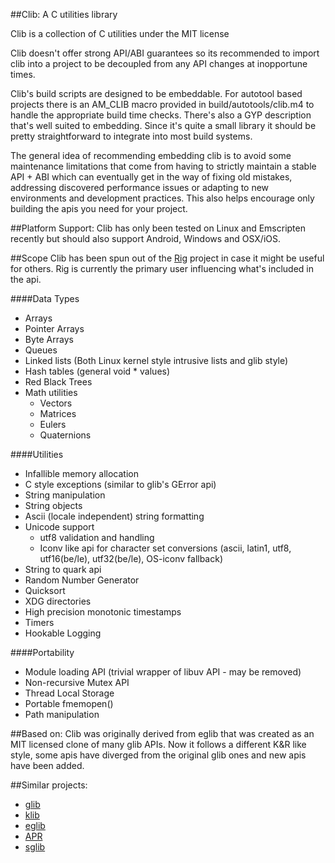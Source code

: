 ##Clib: A C utilities library

Clib is a collection of C utilities under the MIT license

Clib doesn't offer strong API/ABI guarantees so its recommended to
import clib into a project to be decoupled from any API changes at
inopportune times.

Clib's build scripts are designed to be embeddable. For autotool based
projects there is an AM_CLIB macro provided in build/autotools/clib.m4
to handle the appropriate build time checks.  There's also a GYP
description that's well suited to embedding.  Since it's quite a small
library it should be pretty straightforward to integrate into most
build systems.

The general idea of recommending embedding clib is to avoid some
maintenance limitations that come from having to strictly maintain a
stable API + ABI which can eventually get in the way of fixing old
mistakes, addressing discovered performance issues or adapting to new
environments and development practices.  This also helps encourage
only building the apis you need for your project.

##Platform Support:
Clib has only been tested on Linux and Emscripten recently but should
also support Android, Windows and OSX/iOS.

##Scope
Clib has been spun out of the
[Rig](https://github.com/rig-project/rig) project in case it might be
useful for others. Rig is currently the primary user influencing
what's included in the api.

####Data Types
* Arrays
* Pointer Arrays
* Byte Arrays
* Queues
* Linked lists (Both Linux kernel style intrusive lists and glib style)
* Hash tables (general void * values)
* Red Black Trees
* Math utilities
  * Vectors
  * Matrices
  * Eulers
  * Quaternions

####Utilities
* Infallible memory allocation
* C style exceptions (similar to glib's GError api)
* String manipulation
* String objects
* Ascii (locale independent) string formatting
* Unicode support
  * utf8 validation and handling
  * Iconv like api for character set conversions (ascii, latin1, utf8, utf16(be/le), utf32(be/le), OS-iconv fallback)
* String to quark api
* Random Number Generator
* Quicksort
* XDG directories
* High precision monotonic timestamps
* Timers
* Hookable Logging

####Portability
* Module loading API (trivial wrapper of libuv API - may be removed)
* Non-recursive Mutex API
* Thread Local Storage
* Portable fmemopen()
* Path manipulation

##Based on:
Clib was originally derived from eglib that was created as an MIT
licensed clone of many glib APIs. Now it follows a different K&R like
style, some apis have diverged from the original glib ones and new
apis have been added.


##Similar projects:
* [glib](https://developer.gnome.org/glib/stable/)
* [klib](https://github.com/attractivechaos/klib)
* [eglib](https://github.com/mono/mono/tree/master/eglib)
* [APR](https://apr.apache.org/)
* [sglib](http://sglib.sourceforge.net/)
